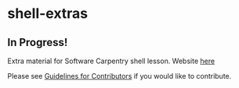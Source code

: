 # shell-extras

## In Progress!

Extra material for Software Carpentry shell lesson.  Website [here](https://carpentries-incubator.github.io/shell-extras/)

Please see [Guidelines for Contributors](CONTRIBUTING.md) if you would like to contribute.  
